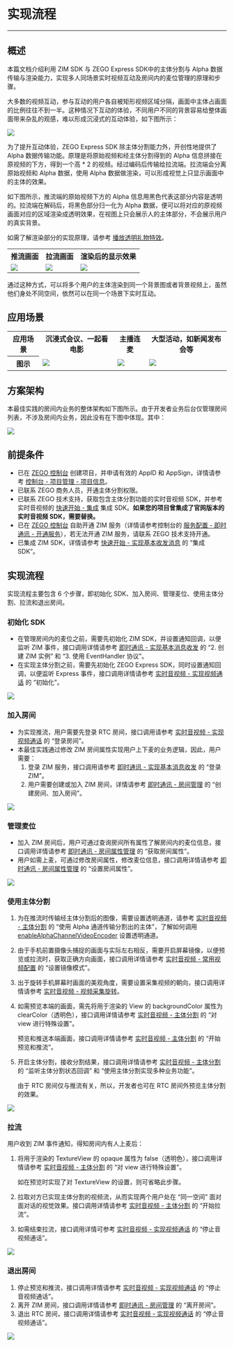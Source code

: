 # 实现流程

- - -

## 概述

本篇文档介绍利用 ZIM SDK 与 ZEGO Express SDK中的主体分割与 Alpha 数据传输与渲染能力，实现多人同场景实时视频互动及房间内的麦位管理的原理和步骤。

大多数的视频互动，参与互动的用户各自被矩形视频区域分隔，画面中主体占画面的比例往往不到一半。这种情况下互动的体验，不同用户不同的背景容易给整体画面带来杂乱的观感，难以形成沉浸式的互动体验，如下图所示：

<Frame width="512" height="auto" caption=""><img src="https://doc-media.zego.im/sdk-doc/Pics/ZegoObjectSegmentation/group_video_chat.jpeg" /></Frame>

为了提升互动体验，ZEGO Express SDK 除主体分割能力外，开创性地提供了 Alpha 数据传输功能。原理是将原始视频和经主体分割得到的 Alpha 信息拼接在原视频的下方，得到一个高 * 2 的视频。经过编码后传输给拉流端。拉流端会分离原始视频和 Alpha 数据，使用 Alpha 数据做渲染，可以形成视觉上只显示画面中的主体的效果。

如下图所示，推流端的原始视频下方的 Alpha 信息用黑色代表这部分内容是透明的。拉流端在解码后，将黑色部分归一化为 Alpha 数据，便可以将对应的原视频画面对应的区域渲染成透明效果，在视图上只会展示人的主体部分，不会展示用户的真实背景。

如需了解渲染部分的实现原理，请参考 [播放透明礼物特效](https://doc-zh.zego.im/article/17421)。

<table>

<tbody><tr>
<th>推流画面</th>
<th>拉流画面</th>
<th>渲染后的显示效果</th>
</tr>
<tr>
<td><Frame width="512" height="auto" caption=""><img src="https://doc-media.zego.im/sdk-doc/Pics/ZegoObjectSegmentation/alphaLayoutTypeBottom.png" /></Frame></td>
<td><Frame width="512" height="auto" caption=""><img src="https://doc-media.zego.im/sdk-doc/Pics/ZegoObjectSegmentation/alphaLayoutTypeBottom.png" /></Frame></td>
<td><Frame width="512" height="auto" caption=""><img src="https://doc-media.zego.im/sdk-doc/Pics/ZegoObjectSegmentation/videoObjectAfterRender.png" /></Frame></td>
</tr>
</tbody></table>

通过这种方式，可以将多个用户的主体渲染到同一个背景图或者背景视频上，虽然他们身处不同空间，依然可以在同一个场景下实时互动。

## 应用场景

<table>

<tbody><tr>
<th>应用场景</th>
<th>沉浸式会议、一起看电影</th>
<th>主播连麦</th>
<th>大型活动，如新闻发布会等</th>
</tr>
<tr>
<th>图示</th>
<td><Frame width="512" height="auto" caption=""><img src="https://doc-media.zego.im/sdk-doc/Pics/ZegoObjectSegmentation/videoOS_scene2.png" /></Frame></td>
<td><Frame width="512" height="auto" caption=""><img src="https://doc-media.zego.im/sdk-doc/Pics/ZegoObjectSegmentation/scene_2.png" /></Frame></td>
<td><Frame width="512" height="auto" caption=""><img src="https://doc-media.zego.im/sdk-doc/Pics/ZegoObjectSegmentation/videoOS_scene1.png" /></Frame></td>
</tr>
</tbody></table>

## 方案架构

本最佳实践的房间内业务的整体架构如下图所示。由于开发者业务后台仅管理房间列表，不涉及房间内业务，因此没有在下图中体现。其中：

<Frame width="512" height="auto" caption=""><img src="https://doc-media.zego.im/sdk-doc/Pics/ZegoObjectSegmentation/structure.jpeg" /></Frame>

## 前提条件

- 已在 [ZEGO 控制台](https://console.zego.im) 创建项目，并申请有效的 AppID 和 AppSign，详情请参考 [控制台 - 项目管理 - 项目信息](/console/project-info)。
- 已联系 ZEGO 商务人员，开通主体分割权限。
- 已联系 ZEGO 技术支持，获取包含主体分割功能的实时音视频 SDK，并参考实时音视频的 [快速开始 - 集成](https://doc-zh.zego.im/article/195) 集成 SDK。**如果您的项目曾集成了官网版本的实时音视频 SDK，需要替换。**
- 已在 [ZEGO 控制台](https://console.zego.im) 自助开通 ZIM 服务（详情请参考控制台的 [服务配置 - 即时通讯 - 开通服务](/console/service-configuration/im/activate-service)），若无法开通 ZIM 服务，请联系 ZEGO 技术支持开通。
- 已集成 ZIM SDK，详情请参考 [快速开始 - 实现基本收发消息](/zim-android/send-and-receive-messages#3-实现基本收发消息) 的 “集成 SDK”。

## 实现流程

实现流程主要包含 6 个步骤，即初始化 SDK、加入房间、管理麦位、使用主体分割、拉流和退出房间。

### 初始化 SDK

- 在管理房间内的麦位之前，需要先初始化 ZIM SDK，并设置通知回调，以便监听 ZIM 事件，接口调用详情请参考 [即时通讯 - 实现基本消息收发](/zim-android/send-and-receive-messages#3-实现基本收发消息) 的 “2. 创建 ZIM 实例” 和 “3. 使用 EventHandler 协议”。
- 在实现主体分割之前，需要先初始化 ZEGO Express SDK，同时设置通知回调，以便监听 Express 事件，接口调用详情请参考 [实时音视频 - 实现视频通话](/real-time-video-android-java/quick-start/implementing-video-call#初始化) 的 “初始化”。

<Frame width="512" height="auto" caption=""><img src="https://doc-media.zego.im/sdk-doc/Pics/ZegoObjectSegmentation/init_Android.png" /></Frame>

### 加入房间

- 为实现推流，用户需要先登录 RTC 房间，接口调用请参考 [实时音视频 - 实现视频通话](/real-time-video-android-java/quick-start/implementing-video-call#登录房间) 的 “登录房间”。
- 本最佳实践通过修改 ZIM 房间属性实现用户上下麦的业务逻辑，因此，用户需要：
    1. 登录 ZIM 服务，接口调用请参考 [即时通讯 - 实现基本消息收发](/zim-android/send-and-receive-messages#4-登录-zim) 的 “登录 ZIM”。
    2. 用户需要创建或加入 ZIM 房间，详情请参考 [即时通讯 - 房间管理](/zim-android/guides/room/manage-rooms#创建房间加入房间) 的 “创建房间、加入房间”。

<Frame width="512" height="auto" caption=""><img src="https://doc-media.zego.im/sdk-doc/Pics/ZegoObjectSegmentation/joinRoom_Android.png" /></Frame>

### 管理麦位

- 加入 ZIM 房间后，用户可通过查询房间所有属性了解房间内的麦位信息，接口调用详情请参考 [即时通讯 - 房间属性管理](/zim-android/guides/room/room-properties#获取房间属性) 的 “获取房间属性”。
- 用户如需上麦，可通过修改房间属性，修改麦位信息，接口调用详情请参考 [即时通讯 - 房间属性管理](/zim-android/guides/room/room-properties#获取房间属性) 的 “设置房间属性”。

<Frame width="512" height="auto" caption=""><img src="https://doc-media.zego.im/sdk-doc/Pics/ZegoObjectSegmentation/micManagement_Android.png" /></Frame>

### 使用主体分割

1. 为在推流时传输经主体分割后的图像，需要设置透明通道，请参考 [实时音视频 - 主体分割](/real-time-video-android-java/video/object-segmentation#7可选使用-alpha-通道传输分割出的主体) 的 “使用 Alpha 通道传输分割出的主体”，了解如何调用 [enableAlphaChannelVideoEncoder](https://doc-zh.zego.im/article/api?doc=Express_Video_SDK_API~java_android~class~ZegoExpressEngine#enable-alpha-channel-video-encoder) 设置透明通道。

2. 由于手机前置摄像头捕捉的画面与实际左右相反，需要开启屏幕镜像，以便预览或拉流时，获取正确方向画面，接口调用详情请参考 [实时音视频 - 常用视频配置](/real-time-video-android-java/video/common-video-configuration#3-设置镜像模式) 的 “设置镜像模式”。

3. 出于旋转手机屏幕时画面的美观角度，需要设置采集视频的朝向，接口调用详情请参考 [实时音视频 - 视频采集旋转](/real-time-video-android-java/video/video-capture-rotation)。

4. 如需预览本端的画面，需先将用于渲染的 View 的 backgroundColor 属性为 clearColor（透明色），接口调用详情请参考 [实时音视频 - 主体分割](/real-time-video-android-java/video/object-segmentation#2-对-view-进行特殊设置) 的 “对 view 进行特殊设置”。

    预览和推送本端画面，接口调用详情请参考 [实时音视频 - 主体分割](/real-time-video-android-java/video/object-segmentation#8-开始预览和推流) 的 “开始预览和推流”。

5. 开启主体分割，接收分割结果，接口调用详情请参考 [实时音视频 - 主体分割](/real-time-video-android-java/video/object-segmentation#5-监听主体分割状态回调) 的 “监听主体分割状态回调” 和 “使用主体分割实现多种业务功能”。

    <Note title="说明">
    由于 RTC 房间仅与推流有关，所以，开发者也可在 RTC 房间外预览主体分割的效果。
    </Note>

<Frame width="512" height="auto" caption=""><img src="https://doc-media.zego.im/sdk-doc/Pics/ZegoObjectSegmentation/previewAndPublishing_Android.png" /></Frame>


### 拉流

用户收到 ZIM 事件通知，得知房间内有人上麦后：
1. 将用于渲染的 TextureView 的 opaque 属性为 false（透明色），接口调用详情请参考 [实时音视频 - 主体分割](/real-time-video-android-java/video/object-segmentation#2-对-view-进行特殊设置) 的 “对 view 进行特殊设置”。

    <Note title="说明">
    如在预览时实现了对 TextureView 的设置，则可省略此步骤。
    </Note>

2. 拉取对方已实现主体分割的视频流，从而实现两个用户处在 “同一空间” 面对面对话的视觉效果。接口调用详情请参考 [实时音视频 - 主体分割](/real-time-video-android-java/video/object-segmentation#9可选在拉流端设置-alpha-通道渲染并拉流) 的 “开始拉流”。
3. 如需结束拉流，接口调用详情可参考 [实时音视频 - 实现视频通话](/real-time-video-android-java/quick-start/implementing-video-call#停止音视频通话) 的 “停止音视频通话”。

<Frame width="512" height="auto" caption=""><img src="https://doc-media.zego.im/sdk-doc/Pics/ZegoObjectSegmentation/playingStream_Android.png" /></Frame>

### 退出房间

1. 停止预览和推流，接口调用详情请参考 [实时音视频 - 实现视频通话](/real-time-video-android-java/quick-start/implementing-video-call#停止音视频通话) 的 “停止音视频通话”。
2. 离开 ZIM 房间，接口调用详情请参考 [即时通讯 - 房间管理](/zim-android/guides/room/manage-rooms#离开房间) 的 “离开房间”。
3. 退出 RTC 房间，接口调用详情请参考 [实时音视频 - 实现视频通话](/real-time-video-android-java/quick-start/implementing-video-call#停止音视频通话) 的 “停止音视频通话”。


<Frame width="512" height="auto" caption=""><img src="https://doc-media.zego.im/sdk-doc/Pics/ZegoObjectSegmentation/logoutRoom_iOS.png" /></Frame>
